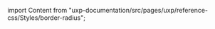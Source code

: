 
import Content from "uxp-documentation/src/pages/uxp/reference-css/Styles/border-radius";

<Content query="product=xd"/>
